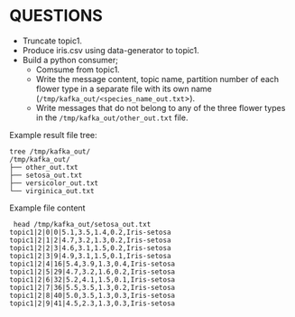 # QUESTIONS

- Truncate topic1.
- Produce iris.csv using data-generator to topic1.
- Build a python consumer;
	- Comsume from topic1. 
	- Write the message content, topic name, partition number of each flower type in a separate file with its own name (`/tmp/kafka_out/<species_name_out.txt`>).
	- Write messages that do not belong to any of the three flower types in the `/tmp/kafka_out/other_out.txt` file.

Example result file tree: 
```
tree /tmp/kafka_out/
/tmp/kafka_out/
├── other_out.txt
├── setosa_out.txt
├── versicolor_out.txt
└── virginica_out.txt
```

Example file content
```
 head /tmp/kafka_out/setosa_out.txt
topic1|2|0|0|5.1,3.5,1.4,0.2,Iris-setosa
topic1|2|1|2|4.7,3.2,1.3,0.2,Iris-setosa
topic1|2|2|3|4.6,3.1,1.5,0.2,Iris-setosa
topic1|2|3|9|4.9,3.1,1.5,0.1,Iris-setosa
topic1|2|4|16|5.4,3.9,1.3,0.4,Iris-setosa
topic1|2|5|29|4.7,3.2,1.6,0.2,Iris-setosa
topic1|2|6|32|5.2,4.1,1.5,0.1,Iris-setosa
topic1|2|7|36|5.5,3.5,1.3,0.2,Iris-setosa
topic1|2|8|40|5.0,3.5,1.3,0.3,Iris-setosa
topic1|2|9|41|4.5,2.3,1.3,0.3,Iris-setosa
```
